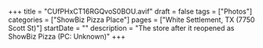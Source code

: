 +++
title = "CUfPHxCT16RGQvoS0BOU.avif"
draft = false
tags = ["Photos"]
categories = ["ShowBiz Pizza Place"]
pages = ["White Settlement, TX (7750 Scott St)"]
startDate = ""
description = "The store after it reopened as ShowBiz Pizza (PC: Unknown)"
+++
